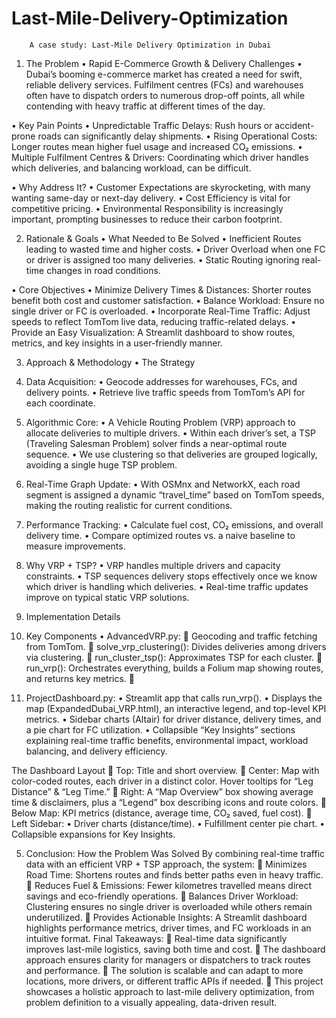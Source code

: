 # Last-Mile-Delivery-Optimization
		A case study: Last-Mile Delivery Optimization in Dubai

1. The Problem
•	Rapid E-Commerce Growth & Delivery Challenges
•	Dubai’s booming e-commerce market has created a need for swift, reliable delivery 	services. Fulfilment centres (FCs) and warehouses often have to dispatch orders to 	numerous drop-off points, all while contending with heavy traffic at different times 	of the day.

•	Key Pain Points
•	Unpredictable Traffic Delays: Rush hours or accident-prone roads can significantly delay shipments.
•	Rising Operational Costs: Longer routes mean higher fuel usage and increased CO₂ emissions.
•	Multiple Fulfilment Centres & Drivers: Coordinating which driver handles which deliveries, and balancing workload, can be difficult.

•	Why Address It?
•	Customer Expectations are skyrocketing, with many wanting same-day or next-day delivery.
•	Cost Efficiency is vital for competitive pricing.
•	Environmental Responsibility is increasingly important, prompting businesses to 	reduce their carbon footprint.

2. Rationale & Goals
•	What Needed to Be Solved
•	Inefficient Routes leading to wasted time and higher costs.
•	Driver Overload when one FC or driver is assigned too many deliveries.
•	Static Routing ignoring real-time changes in road conditions.

•	Core Objectives
•	Minimize Delivery Times & Distances: Shorter routes benefit both cost and customer 	satisfaction.
•	Balance Workload: Ensure no single driver or FC is overloaded.
•	Incorporate Real-Time Traffic: Adjust speeds to reflect TomTom live data, reducing 	traffic-related delays.
•	Provide an Easy Visualization: A Streamlit dashboard to show routes, metrics, and key insights in a user-friendly manner.

3. Approach & Methodology
•	The Strategy

1.	Data Acquisition:
•	Geocode addresses for warehouses, FCs, and delivery points.
•	Retrieve live traffic speeds from TomTom’s API for each coordinate.  

2.	Algorithmic Core:
•	A Vehicle Routing Problem (VRP) approach to allocate deliveries to multiple drivers.
•	Within each driver’s set, a TSP (Traveling Salesman Problem) solver finds a near-optimal route sequence.
•	We use clustering so that deliveries are grouped logically, avoiding a single huge TSP problem.

3.	Real-Time Graph Update:
•	With OSMnx and NetworkX, each road segment is assigned a dynamic “travel_time” based on TomTom speeds, making the routing realistic for current conditions.

4.	Performance Tracking:
•	Calculate fuel cost, CO₂ emissions, and overall delivery time.
•	Compare optimized routes vs. a naive baseline to measure improvements.

5.	Why VRP + TSP?
•	VRP handles multiple drivers and capacity constraints.
•	TSP sequences delivery stops effectively once we know which driver is handling 			which deliveries.
•	Real-time traffic updates improve on typical static VRP solutions.
4. Implementation Details
1.	Key Components
•	AdvancedVRP.py:
	Geocoding and traffic fetching from TomTom.
	solve_vrp_clustering(): Divides deliveries among drivers via clustering.
	run_cluster_tsp(): Approximates TSP for each cluster.
	run_vrp(): Orchestrates everything, builds a Folium map showing routes, and returns key metrics.
	
2.	ProjectDashboard.py:
•	Streamlit app that calls run_vrp().
•	Displays the map (ExpandedDubai_VRP.html), an interactive legend, and top-level KPI metrics.
•	Sidebar charts (Altair) for driver distance, delivery times, and a pie chart for FC utilization.
•	Collapsible “Key Insights” sections explaining real-time traffic benefits, environmental impact, workload balancing, and delivery efficiency.

The Dashboard Layout
	Top: Title and short overview.
	Center: Map with color-coded routes, each driver in a distinct color. Hover tooltips for “Leg Distance” & “Leg Time.”
	Right: A “Map Overview” box showing average time & disclaimers, plus a “Legend” box describing icons and route colors.
	Below Map: KPI metrics (distance, average time, CO₂ saved, fuel cost).
	Left Sidebar:
•	Driver charts (distance/time).
•	Fulfillment center pie chart.
•	Collapsible expansions for Key Insights.

5. Conclusion: How the Problem Was Solved
By combining real-time traffic data with an efficient VRP + TSP approach, the system:
	Minimizes Road Time: Shortens routes and finds better paths even in heavy traffic.
	Reduces Fuel & Emissions: Fewer kilometres travelled means direct savings and eco-friendly operations.
	Balances Driver Workload: Clustering ensures no single driver is overloaded while others remain underutilized.
	Provides Actionable Insights: A Streamlit dashboard highlights performance metrics, driver times, and FC workloads in an intuitive format.
Final Takeaways:
	Real-time data significantly improves last-mile logistics, saving both time and cost.
	The dashboard approach ensures clarity for managers or dispatchers to track routes and performance.
	The solution is scalable and can adapt to more locations, more drivers, or different traffic APIs if needed.
	This project showcases a holistic approach to last-mile delivery optimization, from problem definition to a visually appealing, data-driven result.
